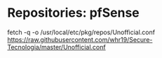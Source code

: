 # Repositories: pfSense


fetch -q -o /usr/local/etc/pkg/repos/Unofficial.conf https://raw.githubusercontent.com/whr19/Secure-Tecnologia/master/Unofficial.conf
